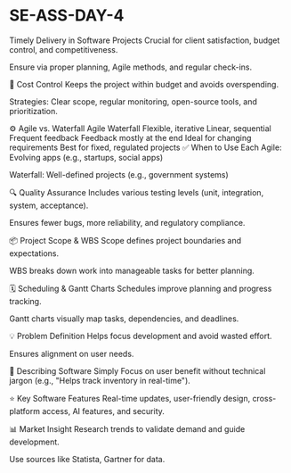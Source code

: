 # SE-ASS-DAY-4
Timely Delivery in Software Projects
Crucial for client satisfaction, budget control, and competitiveness.

Ensure via proper planning, Agile methods, and regular check-ins.

💸 Cost Control
Keeps the project within budget and avoids overspending.

Strategies: Clear scope, regular monitoring, open-source tools, and prioritization.

⚙️ Agile vs. Waterfall
Agile	Waterfall
Flexible, iterative	Linear, sequential
Frequent feedback	Feedback mostly at the end
Ideal for changing requirements	Best for fixed, regulated projects
✅ When to Use Each
Agile: Evolving apps (e.g., startups, social apps)

Waterfall: Well-defined projects (e.g., government systems)

🔍 Quality Assurance
Includes various testing levels (unit, integration, system, acceptance).

Ensures fewer bugs, more reliability, and regulatory compliance.

📦 Project Scope & WBS
Scope defines project boundaries and expectations.

WBS breaks down work into manageable tasks for better planning.

🗓️ Scheduling & Gantt Charts
Schedules improve planning and progress tracking.

Gantt charts visually map tasks, dependencies, and deadlines.

💡 Problem Definition
Helps focus development and avoid wasted effort.

Ensures alignment on user needs.

🧩 Describing Software Simply
Focus on user benefit without technical jargon (e.g., "Helps track inventory in real-time").

⭐ Key Software Features
Real-time updates, user-friendly design, cross-platform access, AI features, and security.

📊 Market Insight
Research trends to validate demand and guide development.

Use sources like Statista, Gartner for data.
